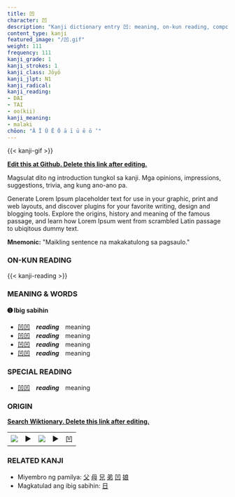 ```yaml
---
title: 凹
character: 凹
description: "Kanji dictionary entry 凹: meaning, on-kun reading, compounds, origin, related kanji"
content_type: kanji
featured_image: "/凹.gif"
weight: 111
frequency: 111
kanji_grade: 1
kanji_strokes: 1
kanji_class: Jōyō
kanji_jlpt: N1
kanji_radical: 
kanji_reading: 
- DAI
- TAI
- oo(kii)
kanji_meaning:
- malaki
chōon: "Ā Ī Ū Ē Ō ā ī ū ē ō ’"
---
```

[//]: # (Don't edit the line below. Kanji animated GIF code is automatically generated.)
{{< kanji-gif >}}

[//]: # (Edit below this line.)

**[Edit this at Github. Delete this link after editing.](https://github.com/tim0g/tim/tree/main/content/kanji/凹/index.md)**

Magsulat dito ng introduction tungkol sa kanji. Mga opinions, impressions, suggestions, trivia, ang kung ano-ano pa.

Generate Lorem Ipsum placeholder text for use in your graphic, print and web layouts, and discover plugins for your favorite writing, design and blogging tools. Explore the origins, history and meaning of the famous passage, and learn how Lorem Ipsum went from scrambled Latin passage to ubiqitous dummy text.
 
**Mnemonic:** "Maikling sentence na makakatulong sa pagsaulo."

### ON-KUN READING

[//]: # (Don't edit the line below. ON-KUN READING code is automatically generated.)
{{< kanji-reading >}}

### MEANING & WORDS

#### ➊ **Ibig sabihin**
  - [凹](../凹)[凹](../凹)　***reading***　meaning
  - [凹](../凹)[凹](../凹)　***reading***　meaning
  - [凹](../凹)[凹](../凹)　***reading***　meaning
  - [凹](../凹)[凹](../凹)　***reading***　meaning

### SPECIAL READING
  - [凹](../凹)[凹](../凹)　***reading***　meaning

### ORIGIN

**[Search Wiktionary. Delete this link after editing.](https://wiktionary.org/wiki/凹)**
<table class="kanji-table"><tr><td>
<img src="60px-凹-bronze.svg.png">
</td><td>▶</td><td>
<img src="60px-凹-oracle.svg.png">
</td><td>▶</td>
<td class="kanji-origin">凹</td>
</tr></table>

### RELATED KANJI
- Miyembro ng pamilya: [父](../父) [母](../母) [兄](../兄) [弟](../弟) [凹](../凹) [娘](../娘)
- Magkatulad ang ibig sabihin: [日](../日)
